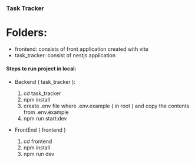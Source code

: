 ### Task Tracker

# Folders:
- frontend: consists of front application created with vite
- task_tracker: consist of nestjs application

#### Steps to run project in local:
- Backend ( task_tracker ):
  1. cd task_tracker
  2. npm install
  3. create .env file where .env.example ( in root ) and copy the contents from .env.example
  4. npm run start:dev

- FrontEnd ( frontend )
  1. cd frontend
  2. npm install
  3. npm run dev
